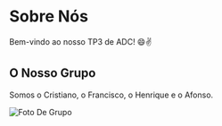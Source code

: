 # Sobre Nós

Bem-vindo ao nosso TP3 de ADC! 😄✌️  

## O Nosso Grupo

Somos o Cristiano, o Francisco, o Henrique e o Afonso.

![Foto De Grupo](images/grupo_chill.png)
